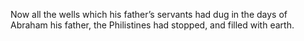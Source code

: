 Now all the wells which his father’s servants had dug in the days of Abraham his father, the Philistines had stopped, and filled with earth.